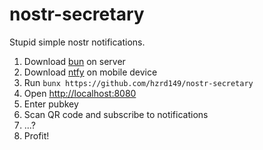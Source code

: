 # nostr-secretary

Stupid simple nostr notifications.

1. Download [bun](https://bun.sh) on server
1. Download [ntfy](https://ntfy.sh) on mobile device
1. Run `bunx https://github.com/hzrd149/nostr-secretary`
1. Open [http://localhost:8080](http://localhost:8080)
1. Enter pubkey
1. Scan QR code and subscribe to notifications
1. ...?
1. Profit!
